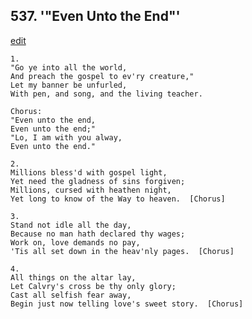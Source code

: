 
## 537.  '"Even Unto the End"'
[edit](https://docs.google.com/document/d/1eZvxU7xIK16Q7L4PKm4dhhcu6jLXaby4/edit?mode=html)



    1.
    "Go ye into all the world,
    And preach the gospel to ev'ry creature,"
    Let my banner be unfurled,
    With pen, and song, and the living teacher.

    Chorus:
    "Even unto the end,
    Even unto the end;"
    "Lo, I am with you alway,
    Even unto the end."

    2.
    Millions bless'd with gospel light,
    Yet need the gladness of sins forgiven;
    Millions, cursed with heathen night,
    Yet long to know of the Way to heaven.  [Chorus]

    3.
    Stand not idle all the day,
    Because no man hath declared thy wages;
    Work on, love demands no pay,
    'Tis all set down in the heav'nly pages.  [Chorus]

    4.
    All things on the altar lay,
    Let Calvry's cross be thy only glory;
    Cast all selfish fear away,
    Begin just now telling love's sweet story.  [Chorus]
